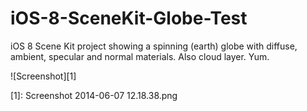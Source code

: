 # iOS-8-SceneKit-Globe-Test

iOS 8 Scene Kit project showing a spinning (earth) globe with diffuse, ambient, specular and normal materials. Also cloud layer. Yum.

![Screenshot][1]

[1]: Screenshot 2014-06-07 12.18.38.png
